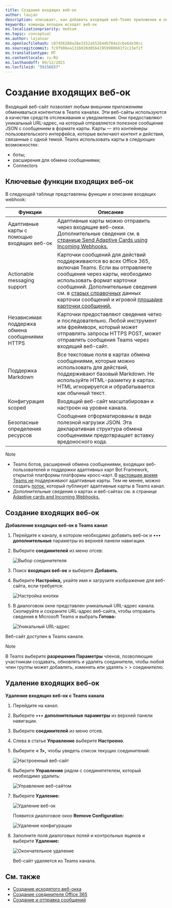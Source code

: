 ```yaml
---
title: Создание входящих веб-ок
author: laujan
description: описывает, как добавить входящий веб-Teams приложение и опубликовать внешние запросы для Teams с входящие веб-окки
keywords: команды вкладки исходят веб-ок
ms.localizationpriority: medium
ms.topic: conceptual
ms.author: lajanuar
ms.openlocfilehash: c07456288a26e3152a552644b704e2c6e6de38cc
ms.sourcegitcommit: fc9f906ea1316028d85b41959980b81f2c23ef2f
ms.translationtype: MT
ms.contentlocale: ru-RU
ms.lasthandoff: 09/12/2021
ms.locfileid: "59156037"
---
```

# <a name="create-incoming-webhook"></a>Создание входящих веб-ок

Входящий веб-сайт позволяет любым внешним приложениям обмениваться контентом в Teams каналах. Эти веб-сайты используются в качестве средств отслеживания и уведомления. Они предоставляют уникальный URL-адрес, на который отправляется полезное сообщение JSON с сообщением в формате карты. Карты — это контейнеры пользовательского интерфейса, которые включают контент и действия, связанные с одной темой. Teams использовать карты в следующих возможностях:

* боты;
* расширения для обмена сообщениями;
* Connectors

## <a name="key-features-of-incoming-webhook"></a>Ключевые функции входящих веб-ок

В следующей таблице представлены функции и описание входящих webhook:

| Функции | Описание |
| ------- | ----------- |
|Адаптивные карты с помощью входящих веб-ок|Адаптивные карты можно отправить через входящие веб-окки. Дополнительные сведения см. в [странице Send Adaptive Cards using Incoming Webhooks.](../../webhooks-and-connectors/how-to/connectors-using.md#send-adaptive-cards-using-an-incoming-webhook)|
|Actionable messaging support|Карточки сообщений для действий поддерживаются во всех Office 365, включая Teams. Если вы отправляете сообщения через карты, необходимо использовать формат карточки сообщений. Дополнительные сведения см. в [старых справочных](/outlook/actionable-messages/message-card-reference) данных карточки сообщений и игровой [площадке карточки сообщений.](https://messagecardplayground.azurewebsites.net)|
|Независимая поддержка обмена сообщениями HTTPS|Карточки предоставляют сведения четко и последовательно. Любой инструмент или фреймворк, который может отправлять запросы HTTPS POST, может отправлять сообщения Teams через входящий веб-сайт.|
|Поддержка Markdown|Все текстовые поля в картах обмена сообщениями, которые можно использовать для действий, поддерживают базовый Markdown. Не используйте HTML-разметку в картах. HTML игнорируется и обрабатывается как обычный текст.|
|Конфигурация scoped|Входящий веб-сайт масштабирован и настроен на уровне канала.|
|Безопасные определения ресурсов|Сообщения отформатированы в виде полезной нагрузки JSON. Эта декларативная структура обмена сообщениями предотвращает вставку вредоносного кода.|

> [!NOTE]
> * Teams ботов, расширений обмена сообщениями, входящих веб-пользователей и поддержки адаптивных карт Bot Framework, открытой платформы платформы кросс-карт. В [настоящее время Teams не](../../webhooks-and-connectors/how-to/connectors-creating.md) поддерживают адаптивные карты. Тем не менее, можно создать [поток,](https://flow.microsoft.com/blog/microsoft-flow-in-microsoft-teams/) который публикует адаптивные карты в Teams канал.
> * Дополнительные сведения о картах и веб-сайтах см. в странице [Adaptive cards and Incoming Webhooks.](~/task-modules-and-cards/what-are-cards.md#adaptive-cards-and-incoming-webhooks)

## <a name="create-incoming-webhook"></a>Создание входящих веб-ок

**Добавление входящих веб-ок в Teams канал**

1. Перейдите к каналу, в котором необходимо добавить веб-ок и &#8226;&#8226;&#8226; **дополнительные** параметры из верхней панели навигации.
1. Выберите **соединителей** из меню отсев:

    ![Выбор соединитетеля](~/assets/images/connectors.png)

1. Поиск **входящих веб-ок** и выберите **Добавить**.
1. Выберите **Настройка,** укайте имя и загрузите изображение для веб-сайта, если требуется:

    ![Настройка кнопки](~/assets/images/configure.png)

1. В диалоговом окне представлен уникальный URL-адрес канала. Скопируйте и сохраните URL-адрес веб-сайта, чтобы отправить сведения в Microsoft Teams и выбрать **Готово:**

    ![Уникальный URL-адрес](~/assets/images/url.png)

Веб-сайт доступен в Teams канале.

> [!NOTE]
> В Teams выберите **разрешения Параметры** членов, позволяющие участникам создавать, обновлять и удалять соединители, чтобы любой член группы может добавлять, изменять или удалять  >    >  соединителю.

## <a name="remove-incoming-webhook"></a>Удаление входящих веб-ок

**Удаление входящих веб-ок с Teams канала**

1. Перейдите на канал.
1. Выберите &#8226;&#8226;&#8226; **дополнительные параметры** из верхней панели навигации.
1. Выберите **соединителей** из меню отсев.
1. Слева в статье **Управление** выберите **Настроено**.
1. Выберите **< *1*>,** чтобы увидеть список текущих соединитений:

    ![Настроенный веб-сайт](~/assets/images/configured.png)

1. Выберите **Управление** рядом с соединитетелем, который необходимо удалить:

    ![Управление веб-сайтом](~/assets/images/manage.png)

1. Выберите **Удаление:**

    ![Удаление веб-ок](~/assets/images/remove.png)

    Появится диалоговое окно **Remove Configuration:**

    ![Удаление конфигурации](~/assets/images/removeconfiguration.png)

1. Заполните поля диалоговых полей и контрольных ящиков и выберите **Удаление:**

    ![Окончательное удаление](~/assets/images/finalremove.png)

    Веб-сайт удаляется из Teams канала.

## <a name="see-also"></a>См. также

* [Создание исходятого веб-окка](~/webhooks-and-connectors/how-to/add-outgoing-webhook.md)
* [Создание соединителя Office 365](~/webhooks-and-connectors/how-to/connectors-creating.md)
* [Создание и отправка сообщений](~/webhooks-and-connectors/how-to/connectors-using.md)
